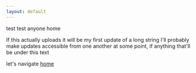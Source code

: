 ```yaml
---
layout: default
---
```


test test anyone home

If this actually uploads it will be my first update of a long string
I'll probably make updates accessible from one another at some point, if anything that'll be under this text

let's navigate [home](nopeika.github.io)
